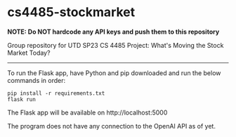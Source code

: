 # cs4485-stockmarket
**NOTE: Do NOT hardcode any API keys and push them to this repository**

Group repository for UTD SP23 CS 4485 Project: What's Moving the Stock Market Today?

---
To run the Flask app, have Python and pip downloaded and run the below commands in order:
```
pip install -r requirements.txt
flask run
```
The Flask app will be available on http://localhost:5000

The program does not have any connection to the OpenAI API as of yet.

